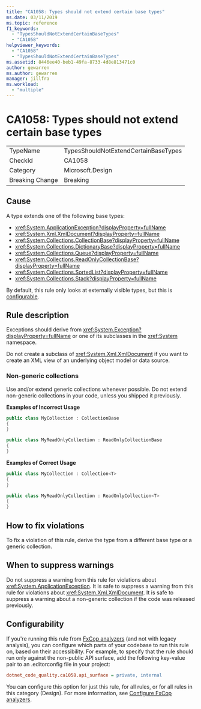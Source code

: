 ```yaml
---
title: "CA1058: Types should not extend certain base types"
ms.date: 03/11/2019
ms.topic: reference
f1_keywords:
  - "TypesShouldNotExtendCertainBaseTypes"
  - "CA1058"
helpviewer_keywords:
  - "CA1058"
  - "TypesShouldNotExtendCertainBaseTypes"
ms.assetid: 8446ee40-beb1-49fa-8733-4d8e813471c0
author: gewarren
ms.author: gewarren
manager: jillfra
ms.workload:
  - "multiple"
---
```

# CA1058: Types should not extend certain base types

|||
|-|-|
|TypeName|TypesShouldNotExtendCertainBaseTypes|
|CheckId|CA1058|
|Category|Microsoft.Design|
|Breaking Change|Breaking|

## Cause

A type extends one of the following base types:

- <xref:System.ApplicationException?displayProperty=fullName>
- <xref:System.Xml.XmlDocument?displayProperty=fullName>
- <xref:System.Collections.CollectionBase?displayProperty=fullName>
- <xref:System.Collections.DictionaryBase?displayProperty=fullName>
- <xref:System.Collections.Queue?displayProperty=fullName>
- <xref:System.Collections.ReadOnlyCollectionBase?displayProperty=fullName>
- <xref:System.Collections.SortedList?displayProperty=fullName>
- <xref:System.Collections.Stack?displayProperty=fullName>

By default, this rule only looks at externally visible types, but this is [configurable](#configurability).

## Rule description

Exceptions should derive from <xref:System.Exception?displayProperty=fullName> or one of its subclasses in the <xref:System> namespace.

Do not create a subclass of <xref:System.Xml.XmlDocument> if you want to create an XML view of an underlying object model or data source.

### Non-generic collections

Use and/or extend generic collections whenever possible. Do not extend non-generic collections in your code, unless you shipped it previously.

**Examples of Incorrect Usage**

```csharp
public class MyCollection : CollectionBase
{
}

public class MyReadOnlyCollection : ReadOnlyCollectionBase
{
}
```

**Examples of Correct Usage**

```csharp
public class MyCollection : Collection<T>
{
}

public class MyReadOnlyCollection : ReadOnlyCollection<T>
{
}
```

## How to fix violations

To fix a violation of this rule, derive the type from a different base type or a generic collection.

## When to suppress warnings

Do not suppress a warning from this rule for violations about <xref:System.ApplicationException>. It is safe to suppress a warning from this rule for violations about <xref:System.Xml.XmlDocument>. It is safe to suppress a warning about a non-generic collection if the code was released previously.

## Configurability

If you're running this rule from [FxCop analyzers](install-fxcop-analyzers.md) (and not with legacy analysis), you can configure which parts of your codebase to run this rule on, based on their accessibility. For example, to specify that the rule should run only against the non-public API surface, add the following key-value pair to an .editorconfig file in your project:

```ini
dotnet_code_quality.ca1058.api_surface = private, internal
```

You can configure this option for just this rule, for all rules, or for all rules in this category (Design). For more information, see [Configure FxCop analyzers](configure-fxcop-analyzers.md).